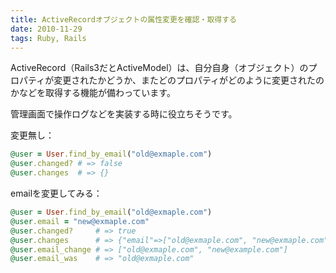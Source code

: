 ```yaml
---
title: ActiveRecordオブジェクトの属性変更を確認・取得する
date: 2010-11-29
tags: Ruby, Rails
---
```


ActiveRecord（Rails3だとActiveModel）は、自分自身（オブジェクト）のプロパティが変更されたかどうか、またどのプロパティがどのように変更されたのかなどを取得する機能が備わっています。

管理画面で操作ログなどを実装する時に役立ちそうです。

変更無し：

```ruby
@user = User.find_by_email("old@exmaple.com")
@user.changed? # => false
@user.changes  # => {}
```

emailを変更してみる：

```ruby
@user = User.find_by_email("old@exmaple.com")
@user.email = "new@exmaple.com"
@user.changed?     # => true
@user.changes      # => {"email"=>["old@exmaple.com", "new@exmaple.com"]}
@user.email_change # => ["old@exmaple.com", "new@example.com"]
@user.email_was    # => "old@exmaple.com"
```
